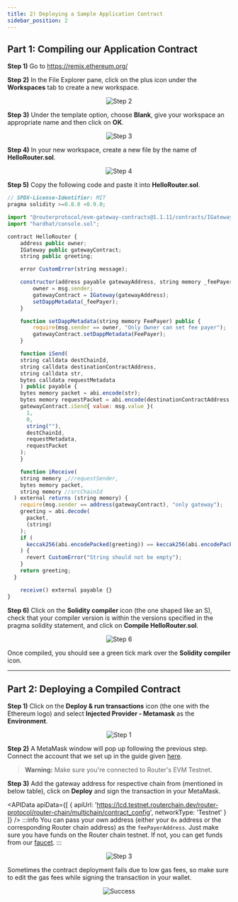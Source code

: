 ```yaml
---
title: 2) Deploying a Sample Application Contract
sidebar_position: 2
---
```


## Part 1: Compiling our Application Contract

**Step 1)** Go to https://remix.ethereum.org/

**Step 2)** In the File Explorer pane, click on the plus icon under the **Workspaces** tab to create a new workspace.

<center><img src={require('./images/deploying-a-sample-application-contract/step-2.png').default} alt="Step 2" style={{width: 300, marginBottom: 12}} /></center>

**Step 3)** Under the template option, choose **Blank**, give your workspace an appropriate name and then click on **OK**.

<center><img src={require('./images/deploying-a-sample-application-contract/step-3.png').default} alt="Step 3" style={{width: 300, marginBottom: 12}} /></center>

**Step 4)** In your new workspace, create a new file by the name of **HelloRouter.sol**.

<center><img src={require('./images/deploying-a-sample-application-contract/step-4.png').default} alt="Step 4" style={{width: 300, marginBottom: 12}} /></center>

**Step 5)** Copy the following code and paste it into **HelloRouter.sol**.

```javascript
// SPDX-License-Identifier: MIT
pragma solidity >=0.8.0 <0.9.0;

import "@routerprotocol/evm-gateway-contracts@1.1.11/contracts/IGateway.sol";
import "hardhat/console.sol";

contract HelloRouter {
    address public owner;
    IGateway public gatewayContract;
    string public greeting;

    error CustomError(string message);

    constructor(address payable gatewayAddress, string memory _feePayer) {
        owner = msg.sender;
        gatewayContract = IGateway(gatewayAddress);
        setDappMetadata(_feePayer);
    }

    function setDappMetadata(string memory FeePayer) public {
        require(msg.sender == owner, "Only Owner can set fee payer");
        gatewayContract.setDappMetadata(FeePayer);
    }

    function iSend(
    string calldata destChainId,
    string calldata destinationContractAddress,
    string calldata str,
    bytes calldata requestMetadata
    ) public payable {
    bytes memory packet = abi.encode(str);
    bytes memory requestPacket = abi.encode(destinationContractAddress, packet);
    gatewayContract.iSend{ value: msg.value }(
      1,
      0,
      string(""),
      destChainId,
      requestMetadata,
      requestPacket
    );
    }

    function iReceive(
    string memory ,//requestSender,
    bytes memory packet,
    string memory //srcChainId
  ) external returns (string memory) {
    require(msg.sender == address(gatewayContract), "only gateway");
    greeting = abi.decode(
      packet,
      (string)
    );
    if (
      keccak256(abi.encodePacked(greeting)) == keccak256(abi.encodePacked(""))
    ) {
      revert CustomError("String should not be empty");
    }
    return greeting;
  }

    receive() external payable {}
}
```

**Step 6)** Click on the **Solidity compiler** icon (the one shaped like an S), check that your compiler version is within the versions specified in the pragma solidity statement, and click on **Compile HelloRouter.sol**.

<center><img src={require('./images/deploying-a-sample-application-contract/step-6.png').default} alt="Step 6" style={{ marginBottom: 12 }} /></center>

Once compiled, you should see a green tick mark over the **Solidity compiler** icon.

---

## Part 2: Deploying a Compiled Contract

**Step 1)** Click on the **Deploy & run transactions** icon (the one with the Ethereum logo) and select **Injected Provider - Metamask** as the **Environment**.

<center><img src={require('./images/deploying-a-sample-application-contract/part-2-step-1.png').default} alt="Step 1" style={{ marginBottom: 12 }} /></center>

**Step 2)** A MetaMask window will pop up following the previous step. Connect the account that we set up in the guide given [here](./setting-up-routers-evm-devnet#part-2-importing-a-wallet-to-interact-with-the-devnet).

> **Warning:** Make sure you're connected to Router's EVM Testnet.

**Step 3)** Add the gateway address for respective chain from (mentioned in below table), click on **Deploy** and sign the transaction in your MetaMask.

<APIData
  apiData={[
    { apiUrl: 'https://lcd.testnet.routerchain.dev/router-protocol/router-chain/multichain/contract_config', networkType: 'Testnet' }
  ]}
/>
:::info
You can pass your own address (either your `0x` address or the corresponding Router chain address) as the `feePayerAddress`. Just make sure you have funds on the Router chain testnet. If not, you can get funds from our [faucet](https://faucet.testnet.routerchain.dev/).
:::
<p style={{ marginBottom: '50px' }}></p>

<center><img src={require('./images/deploying-a-sample-application-contract/part-2-step-3.png').default} alt="Step 3" style={{ width: 300, marginBottom: 12 }} /></center>

Sometimes the contract deployment fails due to low gas fees, so make sure to edit the gas fees while signing the transaction in your wallet.

<center><img src={require('./images/deploying-a-sample-application-contract/success.png').default} alt="Success" style={{ marginBottom: 12 }} /></center>
